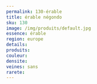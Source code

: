 ```yaml
---
permalink: 130-érable
title: érable négondo 
sku: 130
image: /img/produits/default.jpg
essence: érable
region: europe
details: 
produits: 
couleur: 
densite: 
veines: sans
rarete: 
---
```

